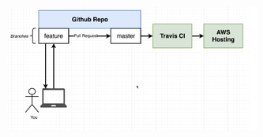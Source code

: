 ![worflow-diagram](https://github.com/AIP-codedb/Docker-Practice/blob/main/production-workflow/Images/image1.png)